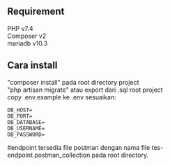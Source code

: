 ## Requirement
PHP v7.4  
Composer v2  
mariadb v10.3

## Cara install
"composer install" pada root directory project  
"php artisan migrate" atau export dari .sql root project  
copy .env.example ke .env sesuaikan:
```env
DB_HOST=
DB_PORT=
DB_DATABASE=
DB_USERNAME=
DB_PASSWORD=
```

#endpoint
tersedia file postman dengan nama file tes-endpoint.postman_collection pada root directory.



